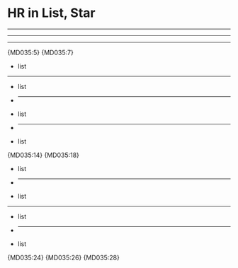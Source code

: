 # HR in List, Star

***

___

---

{MD035:5} {MD035:7}

<!-- markdownlint-disable blanks-around-lists ul-style -->

- list
- ---
- list
- ***
- list
- ___
- list

{MD035:14} {MD035:18}

* list
* ---
* list
* ***
* list
* ___
* list

{MD035:24} {MD035:26} {MD035:28}
